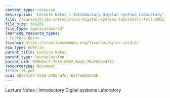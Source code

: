 ```yaml
---
content_type: resource
description: 'Lecture Notes : Introductory Digital systems Laboratory'
file: /courses/6-111-introductory-digital-systems-laboratory-fall-2002/eb9841e42c65349db7bc624fe6632dbb_l1.pdf
file_size: 306285
file_type: application/pdf
learning_resource_types:
- Lecture Notes
license: https://creativecommons.org/licenses/by-nc-sa/4.0/
ocw_type: OCWFile
parent_title: Lecture Notes
parent_type: CourseSection
parent_uid: 030b5ec1-7d33-6662-6a42-76a7064c0733
resourcetype: Document
title: l1.pdf
uid: eb9841e4-2c65-349d-b7bc-624fe6632dbb
---
```

Lecture Notes : Introductory Digital systems Laboratory